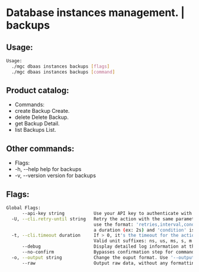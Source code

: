 # Database instances management. | backups

## Usage:
```bash
Usage:
  ./mgc dbaas instances backups [flags]
  ./mgc dbaas instances backups [command]
```

## Product catalog:
- Commands:
- create      Backup Create.
- delete      Delete Backup.
- get         Backup Detail.
- list        Backups List.

## Other commands:
- Flags:
- -h, --help      help for backups
- -v, --version   version for backups

## Flags:
```bash
Global Flags:
      --api-key string           Use your API key to authenticate with the API
  -U, --cli.retry-until string   Retry the action with the same parameters until the given condition is met. The flag parameters
                                 use the format: 'retries,interval,condition', where 'retries' is a positive integer, 'interval' is
                                 a duration (ex: 2s) and 'condition' is a 'engine=value' pair such as "jsonpath=expression"
  -t, --cli.timeout duration     If > 0, it's the timeout for the action execution. It's specified as numbers and unit suffix.
                                 Valid unit suffixes: ns, us, ms, s, m and h. Examples: 300ms, 1m30s
      --debug                    Display detailed log information at the debug level
      --no-confirm               Bypasses confirmation step for commands that ask a confirmation from the user
  -o, --output string            Change the ouput format. Use '--output=help' to know more details. (default "yaml")
      --raw                      Output raw data, without any formatting or coloring
```

